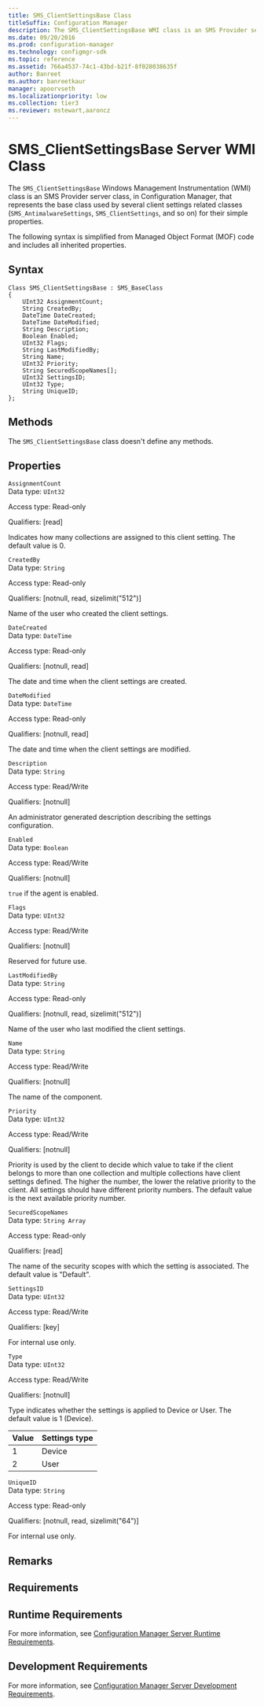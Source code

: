 ```yaml
---
title: SMS_ClientSettingsBase Class
titleSuffix: Configuration Manager
description: The SMS_ClientSettingsBase WMI class is an SMS Provider server class, in Configuration Manager, that represents the base class used by several client settings related classes.
ms.date: 09/20/2016
ms.prod: configuration-manager
ms.technology: configmgr-sdk
ms.topic: reference
ms.assetid: 766a4537-74c1-43bd-b21f-8f028038635f
author: Banreet
ms.author: banreetkaur
manager: apoorvseth
ms.localizationpriority: low
ms.collection: tier3
ms.reviewer: mstewart,aaroncz 
---
```

# SMS_ClientSettingsBase Server WMI Class
The `SMS_ClientSettingsBase` Windows Management Instrumentation (WMI) class is an SMS Provider server class, in Configuration Manager, that represents  the base class used by several client settings related classes (`SMS_AntimalwareSettings`, `SMS_ClientSettings`, and so on) for their simple properties.  

 The following syntax is simplified from Managed Object Format (MOF) code and includes all inherited properties.  

## Syntax  

```  
Class SMS_ClientSettingsBase : SMS_BaseClass  
{  
    UInt32 AssignmentCount;  
    String CreatedBy;  
    DateTime DateCreated;  
    DateTime DateModified;  
    String Description;  
    Boolean Enabled;  
    UInt32 Flags;  
    String LastModifiedBy;  
    String Name;  
    UInt32 Priority;  
    String SecuredScopeNames[];  
    UInt32 SettingsID;  
    UInt32 Type;  
    String UniqueID;  
};  
```  

## Methods  
 The `SMS_ClientSettingsBase` class doesn't define any methods.  

## Properties  
 `AssignmentCount`  
 Data type: `UInt32`  

 Access type: Read-only  

 Qualifiers: [read]  

 Indicates how many collections are assigned to this client setting. The default value is 0.  

 `CreatedBy`  
 Data type: `String`  

 Access type: Read-only  

 Qualifiers: [notnull, read, sizelimit("512")]  

 Name of the user who created the client settings.  

 `DateCreated`  
 Data type: `DateTime`  

 Access type: Read-only  

 Qualifiers: [notnull, read]  

 The date and time when the client settings are created.  

 `DateModified`  
 Data type: `DateTime`  

 Access type: Read-only  

 Qualifiers: [notnull, read]  

 The date and time when the client settings are modified.  

 `Description`  
 Data type: `String`  

 Access type: Read/Write  

 Qualifiers: [notnull]  

 An administrator generated description describing the settings configuration.  

 `Enabled`  
 Data type: `Boolean`  

 Access type: Read/Write  

 Qualifiers: [notnull]  

 `true` if the agent is enabled.  

 `Flags`  
 Data type: `UInt32`  

 Access type: Read/Write  

 Qualifiers: [notnull]  

 Reserved for future use.  

 `LastModifiedBy`  
 Data type: `String`  

 Access type: Read-only  

 Qualifiers: [notnull, read, sizelimit("512")]  

 Name of the user who last modified the client settings.  

 `Name`  
 Data type: `String`  

 Access type: Read/Write  

 Qualifiers: [notnull]  

 The name of the component.  

 `Priority`  
 Data type: `UInt32`  

 Access type: Read/Write  

 Qualifiers: [notnull]  

 Priority is used by the client to decide which value to take if the client belongs to more than one collection and multiple collections have client settings defined. The higher the number, the lower the relative priority to the client. All settings should have different priority numbers. The default value is the next available priority number.  

 `SecuredScopeNames`  
 Data type: `String Array`  

 Access type: Read-only  

 Qualifiers: [read]  

 The name of the security scopes with which the setting is associated. The default value is "Default".  

 `SettingsID`  
 Data type: `UInt32`  

 Access type: Read/Write  

 Qualifiers: [key]  

 For internal use only.  

 `Type`  
 Data type: `UInt32`  

 Access type: Read/Write  

 Qualifiers: [notnull]  

 Type indicates whether the settings is applied to Device or User. The default value is 1 (Device).  

|Value|Settings type|  
|-|-|  
|1|Device|  
|2|User |  

 `UniqueID`  
 Data type: `String`  

 Access type: Read-only  

 Qualifiers: [notnull, read, sizelimit("64")]  

 For internal use only.  

## Remarks  

## Requirements  

## Runtime Requirements  
 For more information, see [Configuration Manager Server Runtime Requirements](../../../../../develop/core/reqs/server-runtime-requirements.md).  

## Development Requirements  
 For more information, see [Configuration Manager Server Development Requirements](../../../../../develop/core/reqs/server-development-requirements.md).
